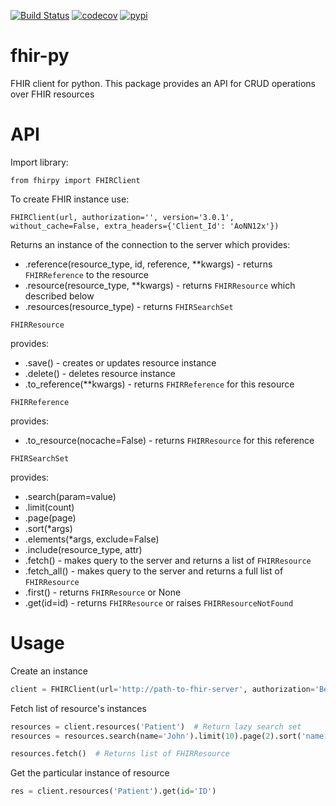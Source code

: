 [![Build Status](https://travis-ci.org/beda-software/fhir-py.svg?branch=master)](https://travis-ci.org/beda-software/fhir-py)
[![codecov](https://codecov.io/gh/beda-software/fhir-py/branch/master/graph/badge.svg)](https://codecov.io/gh/beda-software/fhir-py)
[![pypi](https://img.shields.io/pypi/v/fhirpy.svg)](https://pypi.python.org/pypi/fhirpy)

# fhir-py
FHIR client for python.
This package provides an API for CRUD operations over FHIR resources

# API
Import library:

`from fhirpy import FHIRClient`

To create FHIR instance use:

`FHIRClient(url, authorization='', version='3.0.1', without_cache=False, extra_headers={'Client_Id': 'AoNN12x'})`

Returns an instance of the connection to the server which provides:
* .reference(resource_type, id, reference, **kwargs) - returns `FHIRReference` to the resource
* .resource(resource_type, **kwargs) - returns `FHIRResource` which described below
* .resources(resource_type) - returns `FHIRSearchSet`

`FHIRResource`

provides:
* .save() - creates or updates resource instance
* .delete() - deletes resource instance
* .to_reference(**kwargs) - returns  `FHIRReference` for this resource

`FHIRReference`

provides:
* .to_resource(nocache=False) - returns `FHIRResource` for this reference

`FHIRSearchSet`

provides:
* .search(param=value)
* .limit(count)
* .page(page)
* .sort(*args)
* .elements(*args, exclude=False)
* .include(resource_type, attr)
* .fetch() - makes query to the server and returns a list of `FHIRResource`
* .fetch_all() - makes query to the server and returns a full list of `FHIRResource`
* .first() - returns `FHIRResource` or None
* .get(id=id) - returns `FHIRResource` or raises `FHIRResourceNotFound`

# Usage

Create an instance
```python
client = FHIRClient(url='http://path-to-fhir-server', authorization='Bearer TOKEN')
```

Fetch list of resource's instances
```python
resources = client.resources('Patient')  # Return lazy search set
resources = resources.search(name='John').limit(10).page(2).sort('name')

resources.fetch()  # Returns list of FHIRResource
```

Get the particular instance of resource
```python
res = client.resources('Patient').get(id='ID')
```
